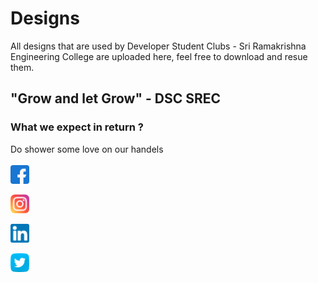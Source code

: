 # Designs
   All designs that are used by Developer Student Clubs - Sri Ramakrishna Engineering College are uploaded here, feel free to download and resue them.
   <br>
## "Grow and let Grow" - DSC SREC

### What we expect in return ?
   Do shower some love on our handels <br> <br>
<span><a href="https://www.facebook.com/dscsrec" style="display:flex">
  <img src="https://github.com/dscsrec/Designs/blob/master/logos/facebook.png" width=30px, heigth=30px> 
</a></span> 	&nbsp;	&nbsp;
<span><a href="https://www.instagram.com/dscsrec/" style="display:flex">
  <img src="https://github.com/dscsrec/Designs/blob/master/logos/instagram-sketched.png" width=30px, heigth=30px> 
</a></span> 	&nbsp;	&nbsp;
<span><a href="https://www.linkedin.com/in/dscsrec/" style="display:flex">
  <img src="https://github.com/dscsrec/Designs/blob/master/logos/linkedin.png" width=30px, heigth=30px> 
</a></span> 	&nbsp;	&nbsp;
<span><a href="https://twitter.com/dscsrec" style="display:flex">
  <img src="https://github.com/dscsrec/Designs/blob/master/logos/twitter.png" width=30px, heigth=30px> 
</a></span> 
